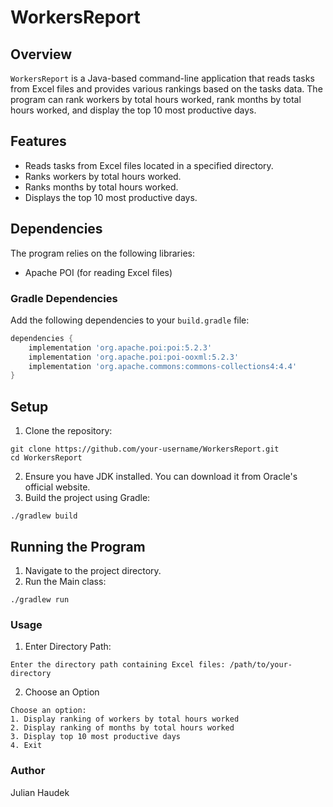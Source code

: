 # WorkersReport

## Overview

`WorkersReport` is a Java-based command-line application that reads tasks from Excel files and provides various rankings based on the tasks data. The program can rank workers by total hours worked, rank months by total hours worked, and display the top 10 most productive days.

## Features

- Reads tasks from Excel files located in a specified directory.
- Ranks workers by total hours worked.
- Ranks months by total hours worked.
- Displays the top 10 most productive days.

## Dependencies

The program relies on the following libraries:

- Apache POI (for reading Excel files)

### Gradle Dependencies

Add the following dependencies to your `build.gradle` file:

```groovy
dependencies {
    implementation 'org.apache.poi:poi:5.2.3'
    implementation 'org.apache.poi:poi-ooxml:5.2.3'
    implementation 'org.apache.commons:commons-collections4:4.4'
}
```
## Setup
1. Clone the repository:
```
git clone https://github.com/your-username/WorkersReport.git
cd WorkersReport
```
2. Ensure you have JDK installed. You can download it from Oracle's official website.
3. Build the project using Gradle:
```
./gradlew build
```
## Running the Program
1. Navigate to the project directory.
2. Run the Main class:
```
./gradlew run
```
### Usage
1. Enter Directory Path:
```
Enter the directory path containing Excel files: /path/to/your-directory
```
2. Choose an Option
```
Choose an option:
1. Display ranking of workers by total hours worked
2. Display ranking of months by total hours worked
3. Display top 10 most productive days
4. Exit
```
### Author
Julian Haudek

